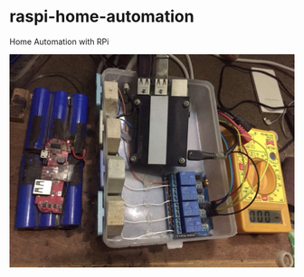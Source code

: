 # raspi-home-automation
Home Automation with RPi

![Raspberry Pi Home Automation Setup](./IMG_9372.JPG)

